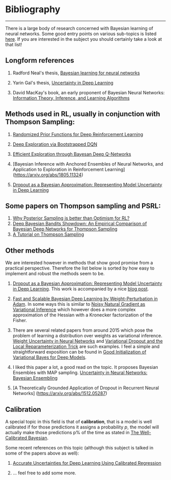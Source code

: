# Bibliography
---


There is a large body of research concerned with Bayesian learning of neural
networks. Some good entry points on various sub-topics is listed
[here](https://github.com/ssydasheng/Bayesian_neural_network_papers). If you
are interested in the subject you should certainly take a look at that list!


## Longform references

1. Radford Neal's thesis, [Bayesian learning for neural
   networks](http://www.csri.utoronto.ca/~radford/ftp/thesis.pdf)

2. Yarin Gal's thesis, [Uncertainty in Deep
   Learning](http://mlg.eng.cam.ac.uk/yarin/blog_2248.html)

3. David MacKay's book, an early proponent of Bayesian Neural Networks:
[Information Theory, Inference, and Learning
Algorithms](http://www.inference.org.uk/itprnn/book.pdf)


## Methods used in RL, usually in conjunction with Thompson Sampling:

1. [Randomized Prior Functions for Deep Reinforcement Learning](https://arxiv.org/abs/1806.03335)

2. [Deep Exploration via Bootstrapped DQN](https://arxiv.org/abs/1602.04621)

3. [Efficient Exploration through Bayesan Deep Q-Networks](https://arxiv.org/pdf/1802.04412.pdf)

4. [Bayesian Inference with Anchored Ensembles of Neural Networks, and
   Application to Exploration in Reinforcement Learning]
   (https://arxiv.org/abs/1805.11324)

5. [Dropout as a Bayesian Approximation: Representing Model Uncertainty in Deep
   Learning](https://arxiv.org/abs/1506.02142)


## Some papers on Thompson sampling and PSRL:

1. [Why Posterior Sampling is better than Optimism for RL?](https://arxiv.org/pdf/1607.00215.pdf)
2. [Deep Bayesian Bandits Showdown: An Empirical Comparison of Bayesian Deep Networks for Thompson Sampling](https://arxiv.org/abs/1802.09127)
3. [A Tutorial on Thompson Sampling](https://arxiv.org/abs/1707.02038)


## Other methods

We are interested however in methods that show good promise from a practical
perspective. Therefore the list below is sorted by how easy to implement and
robust the methods seem to be.

1. [Dropout as a Bayesian Approximation: Representing Model Uncertainty in Deep
   Learning](https://arxiv.org/abs/1506.02142). This work is accompanied by a
   nice [blog
   post](http://www.cs.ox.ac.uk/people/yarin.gal/website/blog_3d801aa532c1ce.html).

2. [Fast and Scalable Bayesian Deep Learning by Weight-Perturbation in
   Adam](https://arxiv.org/abs/1806.04854). In some ways this is similar to
   [Noisy Natural Gradient as Variational
   Inference](https://arxiv.org/abs/1712.02390) which however does a more
   complex approximation of the Hessian with a Kronecker factorization of the
   Fisher.

3. There are several related papers from around 2015 which pose the problem of
   learning a distribution over weights as variational inference. [Weight
   Uncertainty in Neural Networks](https://arxiv.org/abs/1505.05424) and
   [Variational Dropout and the Local Reparameterization
   Trick](https://arxiv.org/abs/1506.02557) are such examples. I feel a simple
   and straightforward exposition can be found in [Good Initialization of
   Variational Bayes for Deep Models](https://arxiv.org/pdf/1810.08083.pdf).

4. I liked this paper a lot, a good read on the topic. It proposes Bayesian
   Ensembles with MAP sampling. [Uncertainty in Neural Networks: Bayesian
   Ensembling](https://arxiv.org/pdf/1810.05546.pdf)

5. [A Theoretically Grounded Application of Dropout in Recurrent Neural Networks]
   (https://arxiv.org/abs/1512.05287)

## Calibration

A special topic in this field is that of **calibration**, that is a model is
well calibrated if for those predictions it assigns a probability _p_, the
model will actually make those predictions p% of the time as stated in [The
Well-Calibrated
Bayesian](https://www.tandfonline.com/doi/abs/10.1080/01621459.1982.10477856).

Some recent references on this topic (although this subject is talked in some
of the papers above as well):

1. [Accurate Uncertainties for Deep Learning Using Calibrated
   Regression](https://arxiv.org/pdf/1807.00263.pdf)

2. ... feel free to add some more.
